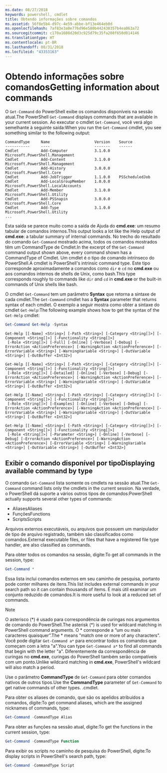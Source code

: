 ```yaml
---
ms.date: 08/27/2018
keywords: powershell, cmdlet
title: Obtendo informações sobre comandos
ms.assetid: 56f8e5b4-d97c-4e59-abbe-bf13e464eb0d
ms.openlocfilehash: 7af83e3a0e776d96e580b442430357b4ea063a72
ms.sourcegitcommit: c170a1608d20d3c925d79c35fa208f650d014146
ms.translationtype: HT
ms.contentlocale: pt-BR
ms.lasthandoff: 08/31/2018
ms.locfileid: "43353163"
---
```

# <a name="getting-information-about-commands"></a><span data-ttu-id="b24a4-103">Obtendo informações sobre comandos</span><span class="sxs-lookup"><span data-stu-id="b24a4-103">Getting information about commands</span></span>

<span data-ttu-id="b24a4-104">O `Get-Command` do PowerShell exibe os comandos disponíveis na sessão atual.</span><span class="sxs-lookup"><span data-stu-id="b24a4-104">The PowerShell `Get-Command` displays commands that are available in your current session.</span></span>
<span data-ttu-id="b24a4-105">Ao executar o cmdlet `Get-Command`, você verá algo semelhante à seguinte saída:</span><span class="sxs-lookup"><span data-stu-id="b24a4-105">When you run the `Get-Command` cmdlet, you see something similar to the following output:</span></span>

```output
CommandType     Name                    Version    Source
-----------     ----                    -------    ------
Cmdlet          Add-Computer            3.1.0.0    Microsoft.PowerShell.Management
Cmdlet          Add-Content             3.1.0.0    Microsoft.PowerShell.Management
Cmdlet          Add-History             3.0.0.0    Microsoft.PowerShell.Core
Cmdlet          Add-JobTrigger          1.1.0.0    PSScheduledJob
Cmdlet          Add-LocalGroupMember    1.0.0.0    Microsoft.PowerShell.LocalAccounts
Cmdlet          Add-Member              3.1.0.0    Microsoft.PowerShell.Utility
Cmdlet          Add-PSSnapin            3.0.0.0    Microsoft.PowerShell.Core
Cmdlet          Add-Type                3.1.0.0    Microsoft.PowerShell.Utility
...
```

<span data-ttu-id="b24a4-106">Esta saída se parece muito como a saída de Ajuda do **cmd.exe**: um resumo tabular de comandos internos.</span><span class="sxs-lookup"><span data-stu-id="b24a4-106">This output looks a lot like the Help output of **cmd.exe**: a tabular summary of internal commands.</span></span> <span data-ttu-id="b24a4-107">No trecho do resultado do comando `Get-Command` mostrado acima, todos os comandos mostrados têm um CommandType de Cmdlet.</span><span class="sxs-lookup"><span data-stu-id="b24a4-107">In the excerpt of the `Get-Command` command output shown above, every command shown has a CommandType of Cmdlet.</span></span> <span data-ttu-id="b24a4-108">Um cmdlet é o tipo de comando intrínseco do PowerShell.</span><span class="sxs-lookup"><span data-stu-id="b24a4-108">A cmdlet is PowerShell's intrinsic command type.</span></span> <span data-ttu-id="b24a4-109">Este tipo corresponde aproximadamente a comandos como `dir` e `cd` no **cmd.exe** ou aos comandos internos de shells de Unix, como bash.</span><span class="sxs-lookup"><span data-stu-id="b24a4-109">This type corresponds roughly to commands like `dir` and `cd` in **cmd.exe** or the built-in commands of Unix shells like bash.</span></span>

<span data-ttu-id="b24a4-110">O cmdlet `Get-Command` tem um parâmetro **Syntax** que retorna a sintaxe de cada cmdlet.</span><span class="sxs-lookup"><span data-stu-id="b24a4-110">The `Get-Command` cmdlet has a **Syntax** parameter that returns syntax of each cmdlet.</span></span> <span data-ttu-id="b24a4-111">O exemplo a seguir mostra como obter a sintaxe do cmdlet `Get-Help`:</span><span class="sxs-lookup"><span data-stu-id="b24a4-111">The following example shows how to get the syntax of the `Get-Help` cmdlet:</span></span>

```powershell
Get-Command Get-Help -Syntax
```

```output
Get-Help [[-Name] <String>] [-Path <String>] [-Category <String[]>] [-Component <String[]>] [-Functionality <String[]>]
 [-Role <String[]>] [-Full] [-Online] [-Verbose] [-Debug] [-ErrorAction <ActionPreference>] [-WarningAction <ActionPreference>] [-ErrorVariable <String>] [-WarningVariable <String>] [-OutVariable <String>] [-OutBuffer <Int32>]

Get-Help [[-Name] <String>] [-Path <String>] [-Category <String[]>] [-Component <String[]>] [-Functionality <String[]>]
 [-Role <String[]>] [-Detailed] [-Online] [-Verbose] [-Debug] [-ErrorAction <ActionPreference>] [-WarningAction <ActionPreference>] [-ErrorVariable <String>] [-WarningVariable <String>] [-OutVariable <String>] [-OutBuffer <Int32>]

Get-Help [[-Name] <String>] [-Path <String>] [-Category <String[]>] [-Component <String[]>] [-Functionality <String[]>]
 [-Role <String[]>] [-Examples] [-Online] [-Verbose] [-Debug] [-ErrorAction <ActionPreference>] [-WarningAction <ActionPreference>] [-ErrorVariable <String>] [-WarningVariable <String>] [-OutVariable <String>] [-OutBuffer <Int32>]

Get-Help [[-Name] <String>] [-Path <String>] [-Category <String[]>] [-Component <String[]>] [-Functionality <String[]>]
 [-Role <String[]>] [-Parameter <String>] [-Online] [-Verbose] [-Debug] [-ErrorAction <ActionPreference>] [-WarningAction <ActionPreference>] [-ErrorVariable <String>] [-WarningVariable <String>] [-OutVariable <String>] [-OutBuffer <Int32>]
```

## <a name="displaying-available-command-by-type"></a><span data-ttu-id="b24a4-112">Exibir o comando disponível por tipo</span><span class="sxs-lookup"><span data-stu-id="b24a4-112">Displaying available command by type</span></span>

<span data-ttu-id="b24a4-113">O comando `Get-Command` lista somente os cmdlets na sessão atual.</span><span class="sxs-lookup"><span data-stu-id="b24a4-113">The `Get-Command` command lists only the cmdlets in the current session.</span></span> <span data-ttu-id="b24a4-114">Na verdade, o PowerShell dá suporte a vários outros tipos de comandos:</span><span class="sxs-lookup"><span data-stu-id="b24a4-114">PowerShell actually supports several other types of commands:</span></span>

- <span data-ttu-id="b24a4-115">Aliases</span><span class="sxs-lookup"><span data-stu-id="b24a4-115">Aliases</span></span>
- <span data-ttu-id="b24a4-116">Funções</span><span class="sxs-lookup"><span data-stu-id="b24a4-116">Functions</span></span>
- <span data-ttu-id="b24a4-117">Scripts</span><span class="sxs-lookup"><span data-stu-id="b24a4-117">Scripts</span></span>

<span data-ttu-id="b24a4-118">Arquivos externos executáveis, ou arquivos que possuem um manipulador de tipo de arquivo registrado, também são classificados como comandos.</span><span class="sxs-lookup"><span data-stu-id="b24a4-118">External executable files, or files that have a registered file type handler, are also classified as commands.</span></span>

<span data-ttu-id="b24a4-119">Para obter todos os comandos na sessão, digite:</span><span class="sxs-lookup"><span data-stu-id="b24a4-119">To get all commands in the session, type:</span></span>

```powershell
Get-Command *
```

<span data-ttu-id="b24a4-120">Essa lista inclui comandos externos em seu caminho de pesquisa, portanto pode conter milhares de itens.</span><span class="sxs-lookup"><span data-stu-id="b24a4-120">This list includes external commands in your search path so it can contain thousands of items.</span></span>
<span data-ttu-id="b24a4-121">É mais útil examinar um conjunto reduzido de comandos.</span><span class="sxs-lookup"><span data-stu-id="b24a4-121">It is more useful to look at a reduced set of commands.</span></span>

> [!NOTE]
> <span data-ttu-id="b24a4-122">O asterisco (\*) é usado para correspondência de curingas nos argumentos de comando do PowerShell.</span><span class="sxs-lookup"><span data-stu-id="b24a4-122">The asterisk (\*) is used for wildcard matching in PowerShell command arguments.</span></span> <span data-ttu-id="b24a4-123">O \* corresponde a “um ou mais caracteres quaisquer”.</span><span class="sxs-lookup"><span data-stu-id="b24a4-123">The \* means "match one or more of any characters".</span></span> <span data-ttu-id="b24a4-124">Você pode digitar `Get-Command a*` para encontrar todos os comandos que começam com a letra "a".</span><span class="sxs-lookup"><span data-stu-id="b24a4-124">You can type `Get-Command a*` to find all commands that begin with the letter "a".</span></span> <span data-ttu-id="b24a4-125">Diferentemente da correspondência de curingas no **cmd.exe**, curingas do PowerShell também serão compatíveis com um ponto.</span><span class="sxs-lookup"><span data-stu-id="b24a4-125">Unlike wildcard matching in **cmd.exe**, PowerShell's wildcard will also match a period.</span></span>

<span data-ttu-id="b24a4-126">Use o parâmetro **CommandType** de `Get-Command` para obter comandos nativos de outros tipos.</span><span class="sxs-lookup"><span data-stu-id="b24a4-126">Use the **CommandType** parameter of `Get-Command` to get native commands of other types.</span></span>
<span data-ttu-id="b24a4-127">.</span><span class="sxs-lookup"><span data-stu-id="b24a4-127">cmdlet.</span></span>

<span data-ttu-id="b24a4-128">Para obter os aliases de comando, que são os apelidos atribuídos a comandos, digite:</span><span class="sxs-lookup"><span data-stu-id="b24a4-128">To get command aliases, which are the assigned nicknames of commands, type:</span></span>

```powershell
Get-Command -CommandType Alias
```

<span data-ttu-id="b24a4-129">Para obter as funções na sessão atual, digite:</span><span class="sxs-lookup"><span data-stu-id="b24a4-129">To get the functions in the current session, type:</span></span>

```powershell
Get-Command -CommandType Function
```

<span data-ttu-id="b24a4-130">Para exibir os scripts no caminho de pesquisa do PowerShell, digite:</span><span class="sxs-lookup"><span data-stu-id="b24a4-130">To display scripts in PowerShell's search path, type:</span></span>

```powershell
Get-Command -CommandType Script
```